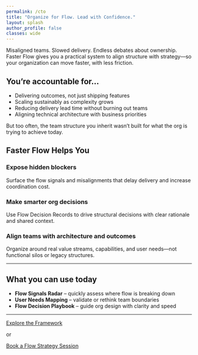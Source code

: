 ```yaml
---
permalink: /cto
title: "Organize for Flow. Lead with Confidence."
layout: splash
author_profile: false
classes: wide
---
```


Misaligned teams. Slowed delivery. Endless debates about ownership. Faster Flow gives you a practical system to align structure with strategy—so your organization can move faster, with less friction.

## You’re accountable for…

- Delivering outcomes, not just shipping features
- Scaling sustainably as complexity grows
- Reducing delivery lead time without burning out teams
- Aligning technical architecture with business priorities

But too often, the team structure you inherit wasn’t built for what the org is trying to achieve today.

## Faster Flow Helps You

### Expose hidden blockers

Surface the flow signals and misalignments that delay delivery and increase coordination cost.

### Make smarter org decisions

Use Flow Decision Records to drive structural decisions with clear rationale and shared context.

### Align teams with architecture and outcomes

Organize around real value streams, capabilities, and user needs—not functional silos or legacy structures.

---

## What you can use today

- **Flow Signals Radar** – quickly assess where flow is breaking down
- **User Needs Mapping** – validate or rethink team boundaries
- **Flow Decision Playbook** – guide org design with clarity and speed

---

[Explore the Framework](https://fasterflowframework.com)

or

[Book a Flow Strategy Session](/contact)
